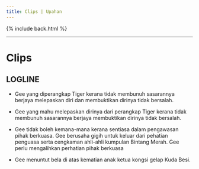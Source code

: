 ```yaml
---
title: Clips | Upahan
---
```

{% include back.html %}

***

# Clips

## LOGLINE
- Gee yang diperangkap Tiger kerana tidak membunuh sasarannya berjaya melepaskan diri dan membuktikan dirinya tidak bersalah.
- Gee yang mahu melepaskan dirinya dari perangkap Tiger kerana tidak membunuh sasarannya berjaya membuktikan dirinya tidak bersalah.

- Gee tidak boleh kemana-mana kerana sentiasa dalam pengawasan pihak berkuasa.  Gee berusaha gigih untuk keluar dari pehatian penguasa serta cengkaman ahli-ahli kumpulan Bintang Merah.  Gee perlu mengalihkan perhatian pihak berkuasa

- Gee menuntut bela di atas kematian anak ketua kongsi gelap Kuda Besi.
